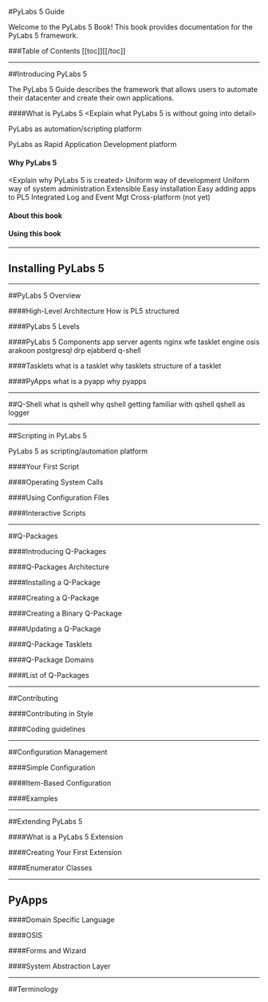 #PyLabs 5 Guide

Welcome to the PyLabs 5 Book! This book provides documentation for the PyLabs 5 framework.

###Table of Contents
[[toc]][[/toc]]

----

##Introducing PyLabs 5

The PyLabs 5 Guide describes the framework that allows users to automate their datacenter and create their own applications. 

####What is PyLabs 5
<Explain what PyLabs 5 is without going into detail>

PyLabs as automation/scripting platform

PyLabs as Rapid Application Development platform


#### Why PyLabs 5
<Explain why PyLabs 5 is created>
Uniform way of development
Uniform way of system administration
Extensible
Easy installation
Easy adding apps to PL5
Integrated Log and Event Mgt
Cross-platform (not yet)


#### About this book
<how this book is structured>
<What can one expect in this book>
<target audience>


#### Using this book
<conventions>

----

## Installing PyLabs 5
<installation procedure here>

----

##PyLabs 5 Overview

####High-Level Architecture
How is PL5 structured

####PyLabs 5 Levels

####PyLabs 5 Components
app server
agents
nginx
wfe
tasklet engine
osis
arakoon
postgresql
drp
ejabberd
q-shell

####Tasklets
what is a tasklet
why tasklets
structure of a tasklet

####PyApps
what is a pyapp
why pyapps

----

##Q-Shell
what is qshell
why qshell
getting familiar with qshell
qshell as logger

----

##Scripting in PyLabs 5

PyLabs 5 as scripting/automation platform

####Your First Script

####Operating System Calls

####Using Configuration Files

####Interactive Scripts

----

##Q-Packages

####Introducing Q-Packages

####Q-Packages Architecture

####Installing a Q-Package

####Creating a Q-Package

####Creating a Binary Q-Package

####Updating a Q-Package

####Q-Package Tasklets

####Q-Package Domains

####List of Q-Packages

----

##Contributing

####Contributing in Style

####Coding guidelines

----

##Configuration Management

####Simple Configuration

####Item-Based Configuration

####Examples

----

##Extending PyLabs 5

####What is a PyLabs 5 Extension

####Creating Your First Extension

####Enumerator Classes

----

## PyApps

####Domain Specific Language

####OSIS

####Forms and Wizard

####System Abstraction Layer

----

##Terminology

